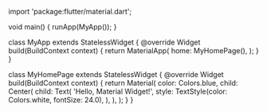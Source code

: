 import 'package:flutter/material.dart';

void main() {
  runApp(MyApp());
}

class MyApp extends StatelessWidget {
  @override
  Widget build(BuildContext context) {
    return MaterialApp(
      home: MyHomePage(),
    );
  }
}

class MyHomePage extends StatelessWidget {
  @override
  Widget build(BuildContext context) {
    return Material(
      color: Colors.blue, 
      child: Center(
        child: Text(
          'Hello, Material Widget!',
          style: TextStyle(color: Colors.white, fontSize: 24.0),
        ),
      ),
    );
  }
}
